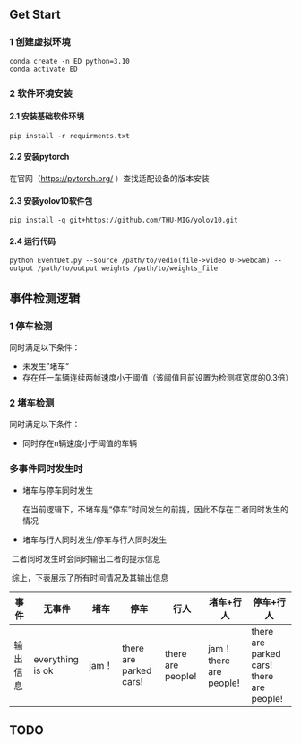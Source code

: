 ## Get Start

### 1 创建虚拟环境

```
conda create -n ED python=3.10
conda activate ED
```

### 2 软件环境安装

#### 2.1 安装基础软件环境

```
pip install -r requirments.txt
```

#### 2.2 安装pytorch

在官网（https://pytorch.org/ ）查找适配设备的版本安装

#### 2.3 安装yolov10软件包

```
pip install -q git+https://github.com/THU-MIG/yolov10.git
```

#### 2.4 运行代码

```
python EventDet.py --source /path/to/vedio(file->video 0->webcam) --output /path/to/output weights /path/to/weights_file
```

## 事件检测逻辑

### 1 停车检测

同时满足以下条件：

- 未发生”堵车“
- 存在任一车辆连续两帧速度小于阈值（该阈值目前设置为检测框宽度的0.3倍）

### 2 堵车检测

同时满足以下条件：

- 同时存在n辆速度小于阈值的车辆

### 多事件同时发生时

- 堵车与停车同时发生

  在当前逻辑下，不堵车是“停车”时间发生的前提，因此不存在二者同时发生的情况

- 堵车与行人同时发生/停车与行人同时发生

​		二者同时发生时会同时输出二者的提示信息

​	综上，下表展示了所有时间情况及其输出信息

| 事件     | 无事件           | 堵车  | 停车                   | 行人              | 堵车+行人                    | 停车+行人                                     |
| -------- | ---------------- | ----- | ---------------------- | ----------------- | ---------------------------- | --------------------------------------------- |
| 输出信息 | everything is ok | jam！ | there are parked cars! | there are people! | jam！<br />there are people! | there are parked cars!<br />there are people! |



## TODO

